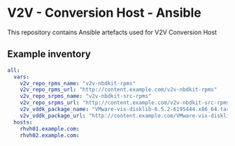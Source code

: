 # V2V - Conversion Host - Ansible
This repository contains Ansible artefacts used for V2V Conversion Host

## Example inventory

```yaml
all:
  vars:
    v2v_repo_rpms_name: "v2v-nbdkit-rpms"
    v2v_repo_rpms_url: "http://content.example.com/v2v-nbdkit-rpms"
    v2v_repo_srpms_name: "v2v-nbdkit-src-rpms"
    v2v_repo_srpms_url: "http://content.example.com/v2v-nbdkit-src-rpms"
    v2v_vddk_package_name: "VMware-vix-disklib-6.5.2-6195444.x86_64.tar.gz"
    v2v_vddk_package_url: "http://content.example.com/VMware-vix-disklib-6.5.2-6195444.x86_64.tar.gz"
  hosts:
    rhvh01.example.com:
    rhvh02.example.com:
```
